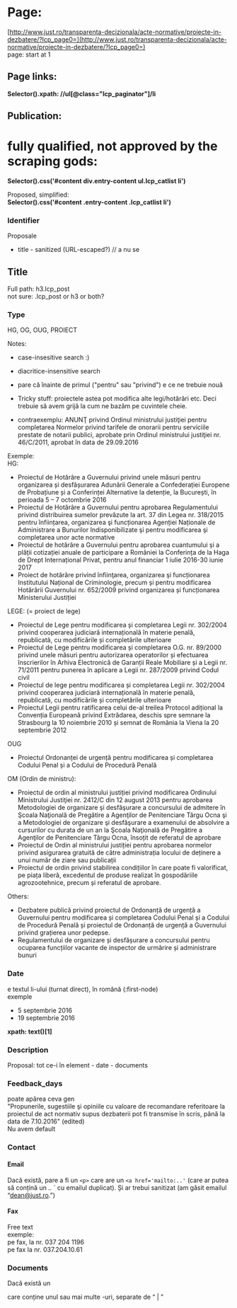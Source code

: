 # Page:

[http://www.just.ro/transparenta-decizionala/acte-normative/proiecte-in-dezbatere/?lcp_page0=](http://www.just.ro/transparenta-decizionala/acte-normative/proiecte-in-dezbatere/?lcp_page0=)<page>  
page: start at 1  

## Page links:

**Selector().xpath: //ul[@class="lcp_paginator"]/li**  

## Publication:

 # fully qualified, not approved by the scraping gods:  
**Selector().css('#content div.entry-content ul.lcp_catlist li')**  

Proposed, simplified:  
**Selector().css('#content .entry-content .lcp_catlist li')**  

### Identifier

Proposale  
- title - sanitized (URL-escaped?) // a nu se   

## Title

Full path: h3.lcp_post  
not sure: .lcp_post or h3 or both?  

### Type

HG, OG, OUG, PROIECT  

Notes:  

*   case-insesitive search :)
*   diacritice-insensitive search
*   pare că înainte de primul ("pentru" sau "privind") e ce ne trebuie nouă

*   Tricky stuff: proiectele astea pot modifica alte legi/hotărâri etc. Deci trebuie să avem grijă la cum ne bazăm pe cuvintele cheie.
*   contraexemplu: ANUNŢ privind Ordinul ministrului justiţiei pentru completarea Normelor privind tarifele de onorarii pentru serviciile prestate de notarii publici, aprobate prin Ordinul ministrului justiţiei nr. 46/C/2011, aprobat în data de 29.09.2016

Exemple:  
HG:  

*   Proiectul de Hotărâre a Guvernului privind unele măsuri pentru organizarea și desfășurarea Adunării Generale a Confederației Europene de Probațiune și  a Conferinței Alternative la detenție, la București, în perioada 5 – 7 octombrie 2016
*   Proiectul de Hotărâre a Guvernului pentru aprobarea Regulamentului privind distribuirea sumelor prevăzute la art. 37 din Legea nr. 318/2015 pentru înființarea, organizarea şi funcționarea Agenției Naționale de Administrare a Bunurilor Indisponibilizate şi pentru modificarea şi completarea unor acte normative
*   Proiectul de hotărâre a Guvernului pentru aprobarea cuantumului și a plății cotizației anuale de participare a României la Conferința de la Haga de Drept Internațional Privat, pentru anul financiar 1 iulie 2016-30 iunie 2017
*   Proiect de hotărâre privind înfiinţarea, organizarea şi funcționarea Institutului Național de Criminologie, precum și pentru modificarea Hotărârii Guvernului nr. 652/2009 privind organizarea și funcționarea Ministerului Justiției

LEGE: (= proiect de lege)  

*   Proiectul de Lege pentru modificarea și completarea Legii nr. 302/2004 privind cooperarea judiciară internațională în materie penală, republicată, cu modificările și completările ulterioare
*   Proiectul de Lege pentru modificarea și completarea O.G. nr. 89/2000 privind unele măsuri pentru autorizarea operatorilor și efectuarea înscrierilor în Arhiva Electronică de Garanții Reale Mobiliare și a Legii nr. 71/2011 pentru punerea în aplicare a Legii nr. 287/2009 privind Codul civil
*   Proiectul de lege pentru modificarea și completarea Legii nr. 302/2004 privind cooperarea judiciară internațională în materie penală, republicată, cu modificările și completările ulterioare
*   Proiectul Legii pentru ratificarea celui de-al treilea Protocol adițional la Convenția Europeană privind Extrădarea, deschis spre semnare la Strasbourg  la 10 noiembrie 2010 și semnat de România la Viena la 20 septembrie 2012

OUG  

*   Proiectul Ordonanței de urgență pentru modificarea și completarea Codului Penal și a Codului de Procedură Penală

OM (Ordin de ministru):   

*   Proiectul de ordin al ministrului justiției privind modificarea Ordinului Ministrului Justiţiei nr. 2412/C din 12 august 2013 pentru aprobarea Metodologiei de organizare şi desfăşurare a concursului de admitere în Şcoala Naţională de Pregătire a Agenţilor de Penitenciare Târgu Ocna şi a Metodologiei de organizare şi desfăşurare a examenului de absolvire a cursurilor cu durata de un an la Şcoala Naţională de Pregătire a Agenţilor de Penitenciare Târgu Ocna, însoțit de referatul de aprobare
*   Proiectul de Ordin al ministrului justiției pentru aprobarea normelor privind asigurarea gratuită de către administrația locului de deținere a unui număr de ziare sau publicații
*   Proiectul de ordin privind stabilirea condițiilor în care poate fi valorificat, pe piața liberă, excedentul de produse realizat în gospodăriile agrozootehnice, precum și referatul de aprobare.

Others:  

*   Dezbatere publică privind proiectul de Ordonanță de urgență a Guvernului pentru modificarea și completarea Codului Penal și a Codului de Procedură Penală și proiectul de Ordonanță de urgență a Guvernului privind grațierea unor pedepse.
*   Regulamentului de organizare și desfășurare a concursului pentru ocuparea funcțiilor vacante de inspector de urmărire și administrare bunuri

### Date

e textul li-ului (turnat direct), în română (:first-node)  
exemple  

*   5 septembrie 2016
*   19 septembrie 2016

**xpath: text()[1]**  

### Description

Proposal: tot ce-i în element - date - documents  

### Feedback_days

poate apărea ceva gen  
"Propunerile, sugestiile şi opiniile cu valoare de recomandare referitoare la proiectul de act normativ supus dezbaterii pot fi transmise în scris, până la data de 7.10.2016" (edited)  
Nu avem default  

### Contact

#### Email

Dacă există, pare a fi un `<p>` care are un `<a href='mailto:..'` (care ar putea să conțină  un <em> .. </em>` cu emailul duplicat). Și ar trebui sanitizat (am găsit emailul “dean@just.ro.”)   

#### Fax

Free text  
exemple:  
pe fax, la nr. 037 204 1196  
pe fax la nr. 037.204.10.61  

### Documents

Dacă există un <p> care conține unul sau mai multe <a>-uri, separate de “ | "
